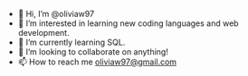 - 👋 Hi, I’m @oliviaw97
- 👀 I’m interested in learning new coding languages and web development.
- 🌱 I’m currently learning SQL.
- 💞️ I’m looking to collaborate on anything!
- 📫 How to reach me oliviaw97@gmail.com

<!---
oliviaw97/oliviaw97 is a ✨ special ✨ repository because its `README.md` (this file) appears on your GitHub profile.
You can click the Preview link to take a look at your changes.
--->
